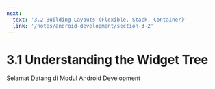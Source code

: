 ```yaml
---
next:
  text: '3.2 Building Layouts (Flexible, Stack, Container)'
  link: '/notes/android-development/section-3-2'
---
```


# 3.1 Understanding the Widget Tree

Selamat Datang di Modul Android Development
